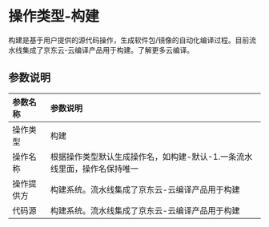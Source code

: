 # 操作类型-构建

构建是基于用户提供的源代码操作，生成软件包/镜像的自动化编译过程。目前流水线集成了京东云-云编译产品用于构建。了解更多云编译。

## 参数说明

参数名称|参数说明
:---|:---
操作类型|构建
操作名称|根据操作类型默认生成操作名，如构建-默认-1.一条流水线里面，操作名保持唯一
操作提供方|构建系统。流水线集成了京东云-云编译产品用于构建
代码源|构建系统。流水线集成了京东云-云编译产品用于构建
